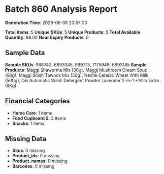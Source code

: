 # Batch 860 Analysis Report

**Generation Time**: 2025-08-06 20:57:00

**Total Items**: 5
**Unique SKUs**: 5
**Unique Products**: 5
**Total Available Quantity**: 96.00
**Near Expiry Products**: 0

## Sample Data
**Sample SKUs**: 988742, 6893045, 989215, 7175948, 6893145
**Sample Products**: Maggi Shawerma Mix (30g), Maggi Mushroom Cream Soup (68g), Maggi Shish Tawook Mix (30g), Nestle Cerelac Wheat With Milk (500g), Oxi Automatic Wash Detergent Powder Lavender 2-in-1 +1Kilo Extra (9Kg)

## Financial Categories
- **Home Care**: 1 items
- **Food Cupboard 2**: 3 items
- **Snacks**: 1 items

## Missing Data
- **Skus**: 0 missing
- **Product_ids**: 0 missing
- **Product_names**: 0 missing
- **Barcodes**: 0 missing
